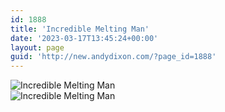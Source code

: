 ```yaml
---
id: 1888
title: 'Incredible Melting Man'
date: '2023-03-17T13:45:24+00:00'
layout: page
guid: 'http://new.andydixon.com/?page_id=1888'
---
```


![Incredible Melting Man](https://i0.wp.com/assets.g8x2.ldn.idrivee2-23.com/posters/Incredible%20Melting%20Man%2001.jpg?w=1200&ssl=1 "Incredible Melting Man")  
![Incredible Melting Man](https://i0.wp.com/assets.g8x2.ldn.idrivee2-23.com/posters/Incredible%20Melting%20Man%2002.jpg?w=1200&ssl=1 "Incredible Melting Man")